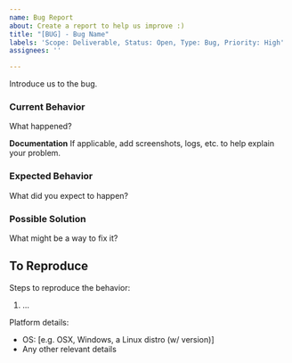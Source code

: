 ```yaml
---
name: Bug Report
about: Create a report to help us improve :)
title: "[BUG] - Bug Name"
labels: 'Scope: Deliverable, Status: Open, Type: Bug, Priority: High'
assignees: ''

---
```


Introduce us to the bug.

### Current Behavior
What happened?

**Documentation**
If applicable, add screenshots, logs, etc. to help explain your problem.

### Expected Behavior
What did you expect to happen?

### Possible Solution
What might be a way to fix it?

## To Reproduce
Steps to reproduce the behavior:
1. ...

Platform details:
 - OS: [e.g. OSX, Windows, a Linux distro (w/ version)]
 - Any other relevant details
